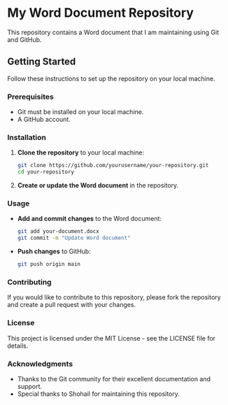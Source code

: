# My Word Document Repository

This repository contains a Word document that I am maintaining using Git and GitHub.

## Getting Started

Follow these instructions to set up the repository on your local machine.

### Prerequisites

- Git must be installed on your local machine.
- A GitHub account.

### Installation

1. **Clone the repository** to your local machine:
    ```bash
    git clone https://github.com/yourusername/your-repository.git
    cd your-repository
    ```

2. **Create or update the Word document** in the repository.

### Usage

- **Add and commit changes** to the Word document:
    ```bash
    git add your-document.docx
    git commit -m "Update Word document"
    ```

- **Push changes** to GitHub:
    ```bash
    git push origin main
    ```

### Contributing

If you would like to contribute to this repository, please fork the repository and create a pull request with your changes.

### License

This project is licensed under the MIT License - see the LICENSE file for details.

### Acknowledgments

- Thanks to the Git community for their excellent documentation and support.
- Special thanks to Shohail for maintaining this repository.

